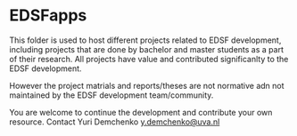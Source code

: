 # EDSFapps

This folder is used to host different projects related to EDSF development, including projects that are done by bachelor and master students as a part of their research.
All projects have value and contributed significanlty to the EDSF development.

However the project matrials and reports/theses are not normative adn not maintained by the EDSF development team/community.

You are welcome to continue the development and contribute your own resource. 
Contact Yuri Demchenko <y.demchenko@uva.nl>
